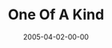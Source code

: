 ---
layout: message
category: message
series: "The Life"
title: "One Of A Kind"
date: 2005-04-02-00-00
message_id: 126
sc-permalink-url: "http://soundcloud.com/crdschurch/one-of-a-kind"
audio: "http://s3.amazonaws.com/crossroads-media/messages/audio/The_Life_06_04-02-05_One_of_a_Kind.mp3"
audio-duration: "42:27"
tag: 
 - many-paths
 - new-age
 - jesus
 - the-life
 - john
 - lord
 - liar
 - lunatic
 - one-way
 - wells
explicit: false
---